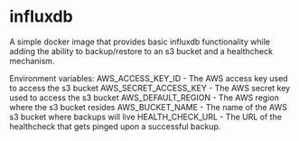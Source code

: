 # influxdb

A simple docker image that provides basic influxdb functionality while adding the ability to backup/restore to an s3 bucket and a healthcheck mechanism.

Environment variables:
AWS_ACCESS_KEY_ID - The AWS access key used to access the s3 bucket
AWS_SECRET_ACCESS_KEY - The AWS secret key used to access the s3 bucket
AWS_DEFAULT_REGION - The AWS region where the s3 bucket resides
AWS_BUCKET_NAME - The name of the AWS s3 bucket where backups will live
HEALTH_CHECK_URL - The URL of the healthcheck that gets pinged upon a successful backup.